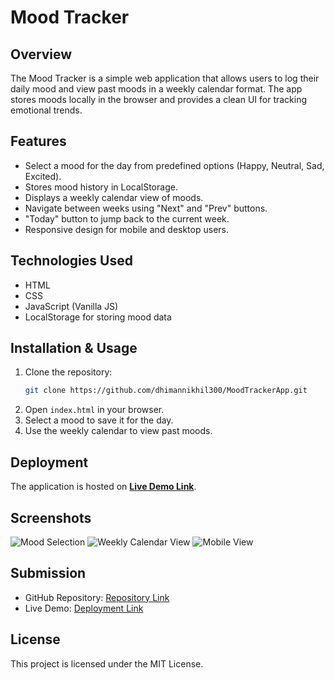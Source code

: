 # Mood Tracker

## Overview
The Mood Tracker is a simple web application that allows users to log their daily mood and view past moods in a weekly calendar format. The app stores moods locally in the browser and provides a clean UI for tracking emotional trends.

## Features
- Select a mood for the day from predefined options (Happy, Neutral, Sad, Excited).
- Stores mood history in LocalStorage.
- Displays a weekly calendar view of moods.
- Navigate between weeks using "Next" and "Prev" buttons.
- "Today" button to jump back to the current week.
- Responsive design for mobile and desktop users.

## Technologies Used
- HTML
- CSS
- JavaScript (Vanilla JS)
- LocalStorage for storing mood data

## Installation & Usage
1. Clone the repository:
   ```sh
   git clone https://github.com/dhimannikhil300/MoodTrackerApp.git
   ```
2. Open `index.html` in your browser.
3. Select a mood to save it for the day.
4. Use the weekly calendar to view past moods.

## Deployment
The application is hosted on **[Live Demo Link](https://sage-entremet-eb40c7.netlify.app/)**.

## Screenshots
![Mood Selection](https://drive.google.com/file/d/14NnOgHNQJknl_pEFeV7gLE-BgrJXVx4z/view?usp=sharing)
![Weekly Calendar View](https://drive.google.com/file/d/1rCsLY4oaotw2NGtO9r6fZVBaL5DohweY/view?usp=sharing)
![Mobile View](https://drive.google.com/file/d/1dRiq0x_QzXnNMwY2tN4jqiFTCusfm8iW/view?usp=sharing)


## Submission
- GitHub Repository: [Repository Link](https://github.com/dhimannikhil300/MoodTrackerApp.git)
- Live Demo: [Deployment Link](https://sage-entremet-eb40c7.netlify.app/)

## License
This project is licensed under the MIT License.

